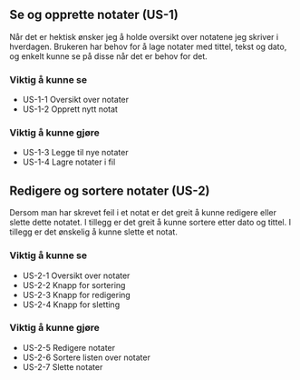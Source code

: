 ## Se og opprette notater (US-1)

Når det er hektisk ønsker jeg å holde oversikt over notatene jeg skriver i hverdagen.
Brukeren har behov for å lage notater med tittel, tekst og dato, og enkelt kunne se på disse når det er behov for det. 

### Viktig å kunne se

- US-1-1 Oversikt over notater
- US-1-2 Opprett nytt notat

### Viktig å kunne gjøre

- US-1-3 Legge til nye notater
- US-1-4 Lagre notater i fil

## Redigere og sortere notater (US-2)

Dersom man har skrevet feil i et notat er det greit å kunne redigere eller slette dette notatet. I tillegg er det greit å kunne sortere etter dato og tittel. I tillegg er det ønskelig å kunne slette et notat.

### Viktig å kunne se

- US-2-1 Oversikt over notater
- US-2-2 Knapp for sortering
- US-2-3 Knapp for redigering
- US-2-4 Knapp for sletting

### Viktig å kunne gjøre

- US-2-5 Redigere notater
- US-2-6 Sortere listen over notater
- US-2-7 Slette notater